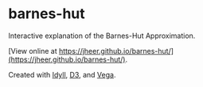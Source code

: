 # barnes-hut
Interactive explanation of the Barnes-Hut Approximation.

[View online at https://jheer.github.io/barnes-hut/](https://jheer.github.io/barnes-hut/).

Created with [Idyll](http://idyll-lang.org/), [D3](https://d3js.org/),
and [Vega](https://vega.github.io/vega/).

